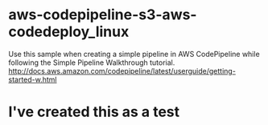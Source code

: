 # aws-codepipeline-s3-aws-codedeploy_linux
Use this sample when creating a simple pipeline in AWS CodePipeline while following the Simple Pipeline Walkthrough tutorial. http://docs.aws.amazon.com/codepipeline/latest/userguide/getting-started-w.html


# I've created this as a test
